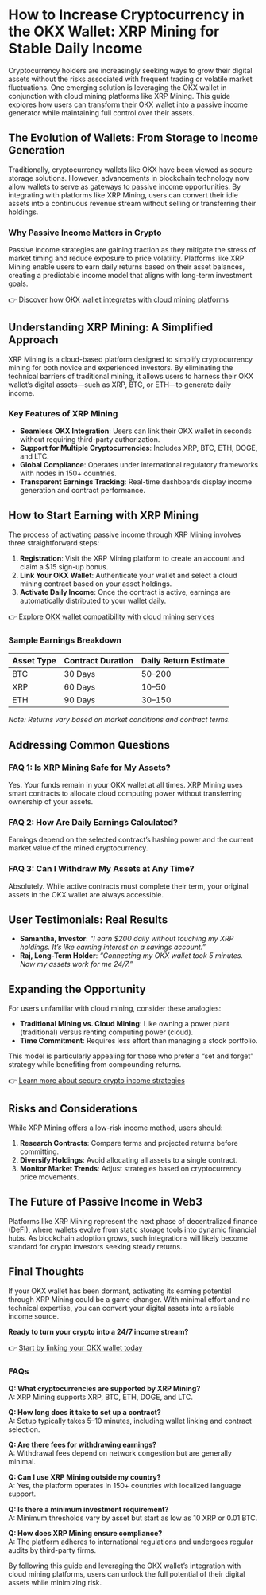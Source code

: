 # How to Increase Cryptocurrency in the OKX Wallet: XRP Mining for Stable Daily Income  

Cryptocurrency holders are increasingly seeking ways to grow their digital assets without the risks associated with frequent trading or volatile market fluctuations. One emerging solution is leveraging the OKX wallet in conjunction with cloud mining platforms like XRP Mining. This guide explores how users can transform their OKX wallet into a passive income generator while maintaining full control over their assets.  

## The Evolution of Wallets: From Storage to Income Generation  

Traditionally, cryptocurrency wallets like OKX have been viewed as secure storage solutions. However, advancements in blockchain technology now allow wallets to serve as gateways to passive income opportunities. By integrating with platforms like XRP Mining, users can convert their idle assets into a continuous revenue stream without selling or transferring their holdings.  

### Why Passive Income Matters in Crypto  

Passive income strategies are gaining traction as they mitigate the stress of market timing and reduce exposure to price volatility. Platforms like XRP Mining enable users to earn daily returns based on their asset balances, creating a predictable income model that aligns with long-term investment goals.  

👉 [Discover how OKX wallet integrates with cloud mining platforms](https://bit.ly/okx-bonus)  

## Understanding XRP Mining: A Simplified Approach  

XRP Mining is a cloud-based platform designed to simplify cryptocurrency mining for both novice and experienced investors. By eliminating the technical barriers of traditional mining, it allows users to harness their OKX wallet’s digital assets—such as XRP, BTC, or ETH—to generate daily income.  

### Key Features of XRP Mining  

- **Seamless OKX Integration**: Users can link their OKX wallet in seconds without requiring third-party authorization.  
- **Support for Multiple Cryptocurrencies**: Includes XRP, BTC, ETH, DOGE, and LTC.  
- **Global Compliance**: Operates under international regulatory frameworks with nodes in 150+ countries.  
- **Transparent Earnings Tracking**: Real-time dashboards display income generation and contract performance.  

## How to Start Earning with XRP Mining  

The process of activating passive income through XRP Mining involves three straightforward steps:  

1. **Registration**: Visit the XRP Mining platform to create an account and claim a $15 sign-up bonus.  
2. **Link Your OKX Wallet**: Authenticate your wallet and select a cloud mining contract based on your asset holdings.  
3. **Activate Daily Income**: Once the contract is active, earnings are automatically distributed to your wallet daily.  

👉 [Explore OKX wallet compatibility with cloud mining services](https://bit.ly/okx-bonus)  

### Sample Earnings Breakdown  

| Asset Type | Contract Duration | Daily Return Estimate |  
|------------|-------------------|-----------------------|  
| BTC        | 30 Days           | $50–$200              |  
| XRP        | 60 Days           | $10–$50               |  
| ETH        | 90 Days           | $30–$150              |  

*Note: Returns vary based on market conditions and contract terms.*  

## Addressing Common Questions  

### FAQ 1: Is XRP Mining Safe for My Assets?  
Yes. Your funds remain in your OKX wallet at all times. XRP Mining uses smart contracts to allocate cloud computing power without transferring ownership of your assets.  

### FAQ 2: How Are Daily Earnings Calculated?  
Earnings depend on the selected contract’s hashing power and the current market value of the mined cryptocurrency.  

### FAQ 3: Can I Withdraw My Assets at Any Time?  
Absolutely. While active contracts must complete their term, your original assets in the OKX wallet are always accessible.  

## User Testimonials: Real Results  

- **Samantha, Investor**: *“I earn $200 daily without touching my XRP holdings. It’s like earning interest on a savings account.”*  
- **Raj, Long-Term Holder**: *“Connecting my OKX wallet took 5 minutes. Now my assets work for me 24/7.”*  

## Expanding the Opportunity  

For users unfamiliar with cloud mining, consider these analogies:  
- **Traditional Mining vs. Cloud Mining**: Like owning a power plant (traditional) versus renting computing power (cloud).  
- **Time Commitment**: Requires less effort than managing a stock portfolio.  

This model is particularly appealing for those who prefer a “set and forget” strategy while benefiting from compounding returns.  

👉 [Learn more about secure crypto income strategies](https://bit.ly/okx-bonus)  

## Risks and Considerations  

While XRP Mining offers a low-risk income method, users should:  
1. **Research Contracts**: Compare terms and projected returns before committing.  
2. **Diversify Holdings**: Avoid allocating all assets to a single contract.  
3. **Monitor Market Trends**: Adjust strategies based on cryptocurrency price movements.  

## The Future of Passive Income in Web3  

Platforms like XRP Mining represent the next phase of decentralized finance (DeFi), where wallets evolve from static storage tools into dynamic financial hubs. As blockchain adoption grows, such integrations will likely become standard for crypto investors seeking steady returns.  

## Final Thoughts  

If your OKX wallet has been dormant, activating its earning potential through XRP Mining could be a game-changer. With minimal effort and no technical expertise, you can convert your digital assets into a reliable income source.  

**Ready to turn your crypto into a 24/7 income stream?**  

👉 [Start by linking your OKX wallet today](https://bit.ly/okx-bonus)  

### FAQs  

**Q: What cryptocurrencies are supported by XRP Mining?**  
A: XRP Mining supports XRP, BTC, ETH, DOGE, and LTC.  

**Q: How long does it take to set up a contract?**  
A: Setup typically takes 5–10 minutes, including wallet linking and contract selection.  

**Q: Are there fees for withdrawing earnings?**  
A: Withdrawal fees depend on network congestion but are generally minimal.  

**Q: Can I use XRP Mining outside my country?**  
A: Yes, the platform operates in 150+ countries with localized language support.  

**Q: Is there a minimum investment requirement?**  
A: Minimum thresholds vary by asset but start as low as 10 XRP or 0.01 BTC.  

**Q: How does XRP Mining ensure compliance?**  
A: The platform adheres to international regulations and undergoes regular audits by third-party firms.  

By following this guide and leveraging the OKX wallet’s integration with cloud mining platforms, users can unlock the full potential of their digital assets while minimizing risk.